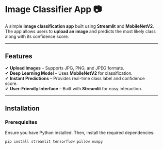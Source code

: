 # **Image Classifier App 📷**  

A simple **image classification app** built using **Streamlit** and **MobileNetV2**. The app allows users to **upload an image** and predicts the most likely class along with its confidence score. 

---

## **Features** 
✔ **Upload Images** – Supports JPG, PNG, and JPEG formats.  
✔ **Deep Learning Model** – Uses **MobileNetV2** for classification.  
✔ **Instant Predictions** – Provides real-time class label and confidence score.  
✔ **User-Friendly Interface** – Built with **Streamlit** for easy interaction.  

---

## **Installation**

### **Prerequisites**
Ensure you have Python installed. Then, install the required dependencies:  

```sh
pip install streamlit tensorflow pillow numpy
